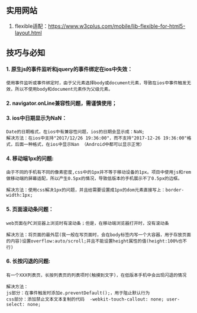 ## 实用网站
1. flexible适配：https://www.w3cplus.com/mobile/lib-flexible-for-html5-layout.html

## 技巧与必知
#### 1. 原生js的事件监听和jquery的事件绑定在ios中失效：
```
使用事件监听或事件绑定时，由于父元素选择body或document元素，导致在ios中事件触发无效，所以不使用body和document元素作为父级元素。
```

#### 2. navigator.onLine兼容性问题，需谨慎使用；

#### 3. ios中日期显示为NaN：
```
Date的日期格式，在ios中有兼容性问题，ios的日期会显示成：NaN;
解决方法：在ios中支持"2017/12/26 19:36:00"，而不支持"2017-12-26 19:36:00"格式，后面一种格式，在ios中显示Nan （Android中都可以显示正常）
```

#### 4. 移动端1px的问题:
```
由于不同的手机有不同的像素密度,css中的1px并不等于移动设备的1px。项目中使用js和rem做移动端的屏幕适配，所以产生0.5px的情况，导致低版本的手机展示不了0.5px的边框。

解决方法：使用css解决1px的问题，并且给需要设置成1px的dom元素直接写上：border-width:1px;
```

#### 5. 页面滚动条问题：
```
web页面在PC浏览器上浏览时有滚动条；但是，在移动端浏览器打开时，没有滚动条

解决方法：将页面的最外层(我一般在写页面时，会在body标签内写一个大容器，用于存放页面的内容)设置overflow:auto/scroll;并且不能设置height属性的值(height:100%也不行)
```

#### 6. 长按闪退的问题:
```
有一个XXX列表页，长按列表页的列表项时(触摸到文字)，在低版本手机中会出现闪退的情况

解决方法：
js部分：在事件触发时添加e.preventDefault();，用于阻止默认行为
css部分：添加禁止文本文本复制的代码  -webkit-touch-callout: none; user-select: none;
```